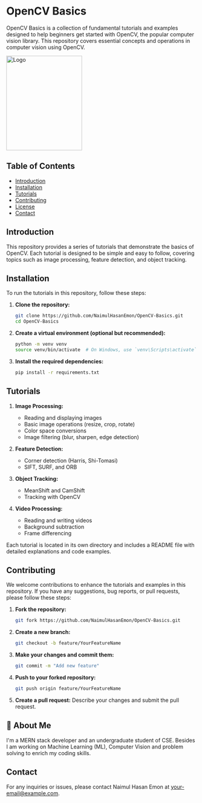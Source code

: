 
# OpenCV Basics

OpenCV Basics is a collection of fundamental tutorials and examples designed to help beginners get started with OpenCV, the popular computer vision library. This repository covers essential concepts and operations in computer vision using OpenCV.


<img src="https://upload.wikimedia.org/wikipedia/commons/thumb/3/32/OpenCV_Logo_with_text_svg_version.svg/800px-OpenCV_Logo_with_text_svg_version.svg.png" alt="Logo" width="200" height="250">

## Table of Contents

- [Introduction](#introduction)
- [Installation](#installation)
- [Tutorials](#tutorials)
- [Contributing](#contributing)
- [License](#license)
- [Contact](#contact)

## Introduction

This repository provides a series of tutorials that demonstrate the basics of OpenCV. Each tutorial is designed to be simple and easy to follow, covering topics such as image processing, feature detection, and object tracking.

## Installation

To run the tutorials in this repository, follow these steps:

1. **Clone the repository:**
   ```bash
   git clone https://github.com/NaimulHasanEmon/OpenCV-Basics.git
   cd OpenCV-Basics
   ```

2. **Create a virtual environment (optional but recommended):**
   ```bash
   python -m venv venv
   source venv/bin/activate  # On Windows, use `venv\Scripts\activate`
   ```

3. **Install the required dependencies:**
   ```bash
   pip install -r requirements.txt
   ```

## Tutorials

1. **Image Processing:**
   - Reading and displaying images
   - Basic image operations (resize, crop, rotate)
   - Color space conversions
   - Image filtering (blur, sharpen, edge detection)

2. **Feature Detection:**
   - Corner detection (Harris, Shi-Tomasi)
   - SIFT, SURF, and ORB

3. **Object Tracking:**
   - MeanShift and CamShift
   - Tracking with OpenCV

4. **Video Processing:**
   - Reading and writing videos
   - Background subtraction
   - Frame differencing

Each tutorial is located in its own directory and includes a README file with detailed explanations and code examples.

## Contributing

We welcome contributions to enhance the tutorials and examples in this repository. If you have any suggestions, bug reports, or pull requests, please follow these steps:

1. **Fork the repository:**
   ```bash
   git fork https://github.com/NaimulHasanEmon/OpenCV-Basics.git
   ```

2. **Create a new branch:**
   ```bash
   git checkout -b feature/YourFeatureName
   ```

3. **Make your changes and commit them:**
   ```bash
   git commit -m "Add new feature"
   ```

4. **Push to your forked repository:**
   ```bash
   git push origin feature/YourFeatureName
   ```

5. **Create a pull request:** Describe your changes and submit the pull request.




## 🚀 About Me
I'm a MERN stack developer and an undergraduate student of CSE. Besides I am working on Machine Learning (ML), Computer Vision and problem solving to enrich my coding skills.



## Contact

For any inquiries or issues, please contact Naimul Hasan Emon at [your-email@example.com](mailto:your-email@example.com).
